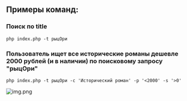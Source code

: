 ## Примеры команд:

### Поиск по title
```php index.php -t рыцОри```

### Пользователь ищет все исторические романы дешевле 2000 рублей (и в наличии) по поисковому запросу "рыцОри"
```php index.php -t рыцОри -c 'Исторический роман' -p '<2000' -s '>0'```

![img.png](img.png)